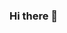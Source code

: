 ### Hi there 👋

<!--
**FanMclaine/FanMclaine** is a ✨ _special_ ✨ repository because its `README.md` (this file) appears on your GitHub profile.

Here are some ideas to get you started:

- 🔭 I’m currently working on Mclnootdev_ (idk... this work never existed)
- 🌱 I’m currently learning on game development (not on Unity smh) and video editing
- 👯 I’m looking to collaborate on nothing/nobody
- 🤔 I’m looking for help with nobody
- 💬 Ask me about my goals
- 📫 How to reach me: nothing
- 😄 Pronouns: he/him
- ⚡ Fun fact: Computer motherboards are expensive because of the materials used
-->
